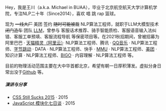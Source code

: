 Hey，我是王川（a.k.a. Michael in BUAA），毕业于北京航空航天大学计算机学院，专注NLP二十年（Since2014），喜欢 唱 跳 rap 篮球。

现为 <del>一线大厂</del> 美团 签约 <del>随时可能被裁</del> NLP算法工程师，就职于LLM大模型技术 <del>闭门造车</del> 团队 [LLM](https://aigc.sankuai.com)，曾参与 客服话术推荐、骑手智能质检、客服语音输入法纠错、客服工单预填、客服流程导航 等保密项目等。在2021秋招期间，曾被招募为阿里巴巴 · [天猫精灵（阿里云）](https://www.aligenie.com)· NLP算法工程师、腾讯 · [QQ音乐](https://www.tencentmusic.com) · NLP算法工程师、[字节跳动](https://www.bytedance.com/zh/) · DATA · NLP算法工程师、快手 · [MMU](https://www.kuaishou.com/?isHome=1) · NLP算法工程师、[美团](https://about.meituan.com) · 知识计算 · NLP算法工程师、[BIGO](https://www.bigo.sg) · 内容理解 · NLP算法工程师 等。


目前的物理活动范围主要在大中华首都北京，希望有朝一日厚积薄发。虚拟分身日常出没于[Github](https://github.com/buaachuanwang) 等。

##### 演讲与分享

- [CSS Still Sucks 2015][2] · 2015
- [JavaScript 模块化七日谈][1] · 2015

[1]: //huangxuan.me/2015/07/09/js-module-7day/
[2]: //huangxuan.me/2015/12/28/css-sucks-2015/